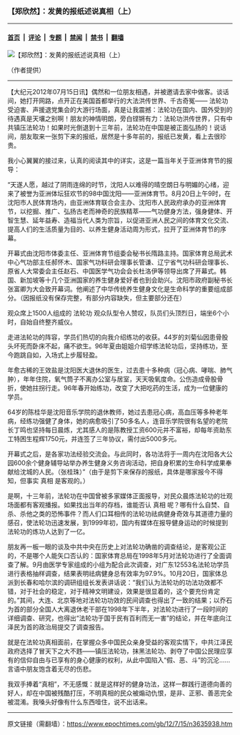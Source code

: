 ### 【郑欣然】：发黄的报纸述说真相（上）

---

#### [首页](../../../..?n3635938) &nbsp;|&nbsp; [评论](../../../../../epoch-comment?n3635938) &nbsp;|&nbsp; [专题](../../../../../epoch-special?n3635938) &nbsp;|&nbsp; [禁闻](../../../../../epoch-news?n3635938) &nbsp;|&nbsp; [禁书](../../../../../books?n3635938) &nbsp;|&nbsp; [翻墙](https://github.com/gfw-breaker/nogfw/blob/master/README.md?n3635938)


<div><img alt="【郑欣然】：发黄的报纸述说真相（上）" class="attachment-djy_600_400 size-djy_600_400 wp-post-image" src="https://i.epochtimes.com/assets/uploads/2012/07/1207150954591497-600x400.jpg"/>
<div class="caption">
 <p>
  （作者提供）
 </p>
</div></div><hr/><div class="post_content" id="artbody" itemprop="articleBody">
 <!-- article content begin -->
 <p>
  【大纪元2012年07月15日讯】偶然和一位朋友相遇，并被邀请去家中做客。谈话间，她打开网路，点开正在美国首都举行的大法洪传世界、千古奇冤——
  <ok href="https://www.epochtimes.com/gb/tag/%E6%B3%95%E8%BD%AE%E5%8A%9F.html">
   法轮功
  </ok>
  受迫害、声援退党集会的大游行场面，真是让我震撼：法轮功在国内、国外受到的待遇真是天壤之别啊！朋友的神情明朗，旁白铿锵有力：法轮功洪传世界，只有中共镇压法轮功！如果时光倒退到十三年前，法轮功在中国是被正面弘扬的！说话间，朋友取来一张剪下来的报纸，居然是十多年前的，报纸已发黄，看上去很珍贵。
 </p>
 <p>
  我小心翼翼的接过来，认真的阅读其中的详实，这是一篇当年关于亚洲体育节的报导：
 </p>
 <p>
  “天遂人愿，越过了阴雨连绵的时节，沈阳人以难得的晴空朗日与明媚的心绪，迎来了被誉为亚洲体坛狂欢节的98中国沈阳——亚洲体育节。8月20日上午9时，在沈阳市人民体育场内，由亚洲体育联合会主办、沈阳市人民政府承办的亚洲体育节，以挖掘、推广、弘扬古老而神奇的民族精萃——气功健身方法，强身健体、开智生慧、延年益寿、造福当代人类为宗旨，以促进亚洲人民之间的体育文化交流、提高人们的生活质量为目的、以养生健身活动周为形式，拉开了亚洲体育节的序幕。
 </p>
 <p>
  开幕式由沈阳市体委主任、亚洲体育节组委会秘书长隋路主持。国家体育总局武术中心气功部主任郝怀木、国家气功科研会理事长管谦、辽宁省气功科研会理事长、原省人大常委会主任赵石、中国医学气功会会长杜洛伊等领导出席了开幕式。韩国、新加坡等十几个亚洲国家的养生健身爱好者也到会助兴。沈阳市政府副秘书长张富卿为大会致开幕词。他阐述了中华传统养生健身文化是生命科学的重要组成部分。（因报纸没有保存完整，有部分内容缺失，但主要部分还在）
 </p>
 <p>
  观众席上1500人组成的
  <ok href="https://www.epochtimes.com/gb/tag/%E6%B3%95%E8%BD%AE%E5%8A%9F.html">
   法轮功
  </ok>
  观众队型令人赞叹，队员们头顶烈日，端坐6个小时，自始自终整齐威仪。
 </p>
 <p>
  走进法轮功的阵容，学员们热切的向我介绍练功的收获。44岁的刘菊仙因患骨股头坏死而卧床不起，痛不欲生。96年夏由姐姐介绍学练法轮功后，坚持练功，至今跑跳自如，入场式上步履轻盈。
 </p>
 <p>
  年愈古稀的王效盐是沈阳医大退休的医生，过去患十多种病（冠心病、哮喘、肺气肿），年年住院，氧气筒子不离办公室与居室，天天吸氧度命。公伤造成骨股骨折，使她拄拐行走。96年春开始练功，改变了大把吃药的生活，成为一位健康的学员。
 </p>
 <p>
  64岁的陈桂华是沈阳音乐学院的退休教师，她过去患冠心病，高血压等多种老年病，经练功强健了身体，她的病愈吸引了50多名人，连音乐学院很有名望的老院长丁鸣也坚持每日晨炼，尤其感人的是陈教授工资600元并不富裕，却每年资助东工特困生程辉1750元，并连签了三年协议，需付出5000多元。
 </p>
 <p>
  开幕式之后，是各家功法经验交流会。与此同时，各功法将于一周内在沈阳各大公园600余个健身辅导站举办养生健身义务咨询活动，把自身积累的生命科学成果奉献给沈城的人民。（张桂珠）”（由于是剪下来保存的报纸，具体是哪家报今不得知，但事实
  <ok href="https://www.epochtimes.com/gb/tag/%E7%9C%9F%E7%9B%B8.html">
   真相
  </ok>
  是客观的。）
 </p>
 <p>
  是啊，十三年前，法轮功在中国曾被多家媒体正面报导，对民众晨炼法轮功的壮观场面都有客观播报。如果找出当年的存档，谁能否认
  <ok href="https://www.epochtimes.com/gb/tag/%E7%9C%9F%E7%9B%B8.html">
   真相
  </ok>
  呢？哪有什么自焚、自杀、杀他之类的恐怖事件？而人们口耳相传的法轮功祛病健身奇效与其道德力量的感召，使法轮功迅速发展，到1999年初，国内有媒体在报导健身运动的时候提到法轮功的炼功人达到了一亿。
 </p>
 <p>
  朋友再一板一眼的谈及中共中央在历史上对法轮功确凿的调查结论，是客观公正的，不是哪个人能矢口否认的：国家体育总局在1998年5月对法轮功进行了全面调查了解。9月由医学专家组成的小组为配合此次调查，对广东12553名法轮功学员进行表格抽样调查，结果表明祛病健身总有效率为97.9%。10月20日，国家体总派到长春和哈尔滨的调研组组长发表讲话说：“我们认为法轮功的功法功效都不错，对于社会的稳定，对于精神文明建设，效果是很显着的，这个要充份肯定的。”其间，大连、北京等地对法轮功功效的民间调查也得出了一致的结果；以乔石为首的部分全国人大离退休老干部在1998年下半年，对法轮功进行了一段时间的详细调查、研究，也得出“法轮功于国于民有百利而无一害”的结论，并在年底向江泽民为首的政治局提交了调查报告。
 </p>
 <p>
  就是在法轮功真相面前，在掌握众多中国民众亲身受益的客观实情下，中共江泽民政府选择了冒天下之大不韪——镇压法轮功，抹黑法轮功、剥夺了中国公民理应享有的信仰自由与已享有的身心健康的权利，从此中国陷入“假、恶、斗”的沉沦……言语中朋友饱含着无尽的伤悲。
 </p>
 <p>
  我双手捧着“真相”，不无感慨：就是这样好的健身功法，这样一群践行道德向善的好人，却在中国被残酷打压，不明真相的民众被煽动仇恨，是非、正邪、善恶完全被混淆。我嗓头好像有什么东西噎住，说不出话来。
 </p>
 <!-- article content end -->
 <div id="below_article_ad">
 </div>
</div>


---

原文链接（需翻墙）：https://www.epochtimes.com/gb/12/7/15/n3635938.htm